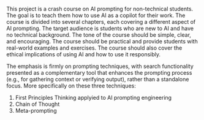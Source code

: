 This project is a crash course on AI prompting for non-technical students. The goal is to teach them how to use AI as a copilot for their work. The course is divided into several chapters, each covering a different aspect of AI prompting. The target audience is students who are new to AI and have no technical background. The tone of the course should be simple, clear, and encouraging. The course should be practical and provide students with real-world examples and exercises. The course should also cover the ethical implications of using AI and how to use it responsibly.

The emphasis is firmly on prompting techniques, with search functionality presented as a complementary tool that enhances the prompting process (e.g., for gathering context or verifying output), rather than a standalone focus. More specifically on these three techniques:

1. First Principles Thinking applyied to AI prompting engineering
2. Chain of Thought
3. Meta-prompting
